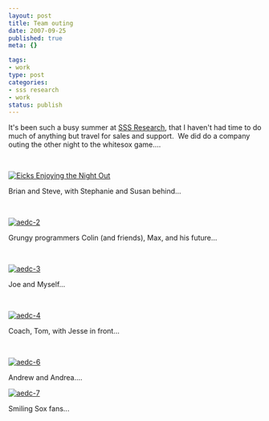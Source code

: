 ```yaml
--- 
layout: post
title: Team outing
date: 2007-09-25
published: true
meta: {}

tags: 
- work
type: post
categories: 
- sss research
- work
status: publish
---
```



It's been such a busy summer at [SSS Research](www.sss-research.com), that I haven't had time to do much of anything but travel for sales and support.  We did do a company outing the other night to the whitesox game....

  

 

  

[![Eicks Enjoying the Night Out](http://www.andyeick.com/_blogMedia/d36363241d26_E893/aedc1_thumb.jpg)](http://www.andyeick.com/_blogMedia/d36363241d26_E893/aedc1.jpg)

  

Brian and Steve, with Stephanie and Susan behind...

  

 

  

[![aedc-2](http://www.andyeick.com/_blogMedia/d36363241d26_E893/aedc2_thumb.jpg)](http://www.andyeick.com/_blogMedia/d36363241d26_E893/aedc2.jpg) 

  

Grungy programmers Colin (and friends), Max, and his future...

  

 

  

[![aedc-3](http://www.andyeick.com/_blogMedia/d36363241d26_E893/aedc3_thumb.jpg)](http://www.andyeick.com/_blogMedia/d36363241d26_E893/aedc3.jpg) 

  

Joe and Myself...

  

 

  

[![aedc-4](http://www.andyeick.com/_blogMedia/d36363241d26_E893/aedc4_thumb.jpg)](http://www.andyeick.com/_blogMedia/d36363241d26_E893/aedc4.jpg) 

  

Coach, Tom, with Jesse in front...

  

 

  

[![aedc-6](http://www.andyeick.com/_blogMedia/d36363241d26_E893/aedc6_thumb.jpg)](http://www.andyeick.com/_blogMedia/d36363241d26_E893/aedc6.jpg) 

  

Andrew and Andrea....

  

[![aedc-7](http://www.andyeick.com/_blogMedia/d36363241d26_E893/aedc7_thumb.jpg)](http://www.andyeick.com/_blogMedia/d36363241d26_E893/aedc7.jpg) 

  

Smiling Sox fans...

